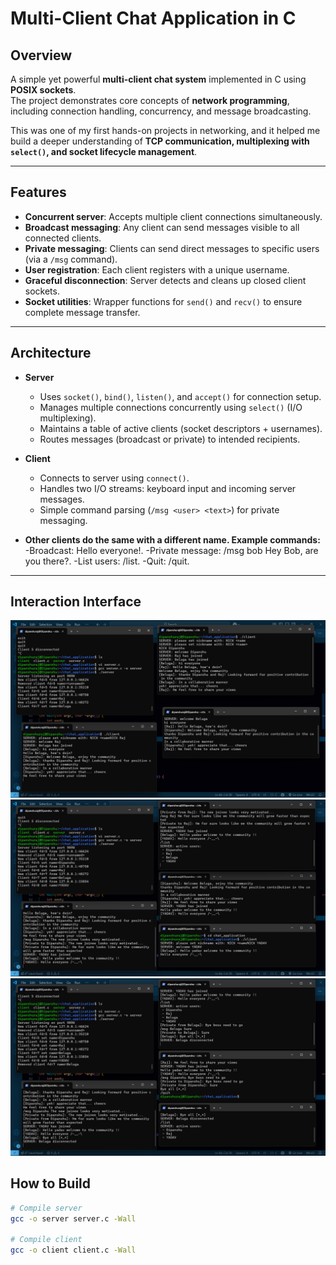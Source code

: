 # Multi-Client Chat Application in C

## Overview
A simple yet powerful **multi-client chat system** implemented in C using **POSIX sockets**.  
The project demonstrates core concepts of **network programming**, including connection handling, concurrency, and message broadcasting.  

This was one of my first hands-on projects in networking, and it helped me build a deeper understanding of **TCP communication, multiplexing with `select()`, and socket lifecycle management**.

---

## Features
- **Concurrent server**: Accepts multiple client connections simultaneously.
- **Broadcast messaging**: Any client can send messages visible to all connected clients.
- **Private messaging**: Clients can send direct messages to specific users (via a `/msg` command).
- **User registration**: Each client registers with a unique username.
- **Graceful disconnection**: Server detects and cleans up closed client sockets.
- **Socket utilities**: Wrapper functions for `send()` and `recv()` to ensure complete message transfer.

---

## Architecture
- **Server**
  - Uses `socket()`, `bind()`, `listen()`, and `accept()` for connection setup.
  - Manages multiple connections concurrently using `select()` (I/O multiplexing).
  - Maintains a table of active clients (socket descriptors + usernames).
  - Routes messages (broadcast or private) to intended recipients.

- **Client**
  - Connects to server using `connect()`.
  - Handles two I/O streams: keyboard input and incoming server messages.
  - Simple command parsing (`/msg <user> <text>`) for private messaging.

- **Other clients do the same with a different name. Example commands:**
  -Broadcast: Hello everyone!.
  -Private message: /msg bob Hey Bob, are you there?.
  -List users: /list.
  -Quit: /quit.
---

## Interaction Interface
![1](./images/Screenshot%20(240).png)
![2](./images/Screenshot%20(241).png)
![3](./images/Screenshot%20(242).png)

## How to Build
```bash
# Compile server
gcc -o server server.c -Wall

# Compile client
gcc -o client client.c -Wall
